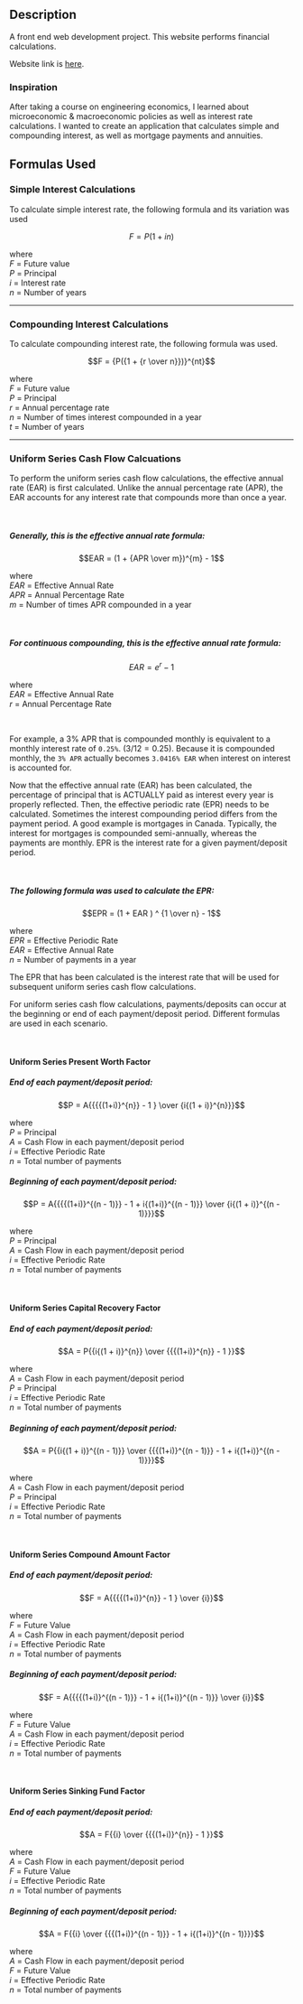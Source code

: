 ## Description

A front end web development project. This website performs financial calculations.

Website link is [here](https://eddies-financial-calculator.pages.dev/).

### Inspiration

After taking a course on engineering economics, I learned about microeconomic & macroeconomic policies as well as interest rate calculations. I wanted to create an application that calculates simple and compounding interest, as well as mortgage payments and annuities.

## Formulas Used

### Simple Interest Calculations

To calculate simple interest rate, the following formula and its variation was used

```math
F = P(1 + in)
```

where\
$`F`$ = Future value\
$`P`$ = Principal\
$`i`$ = Interest rate\
$`n`$ = Number of years

---

### Compounding Interest Calculations

To calculate compounding interest rate, the following formula was used.

```math
F = {P({1 + {r \over n}})}^{nt}
```

where\
$`F`$ = Future value\
$`P`$ = Principal\
$`r`$ = Annual percentage rate\
$`n`$ = Number of times interest compounded in a year\
$`t`$ = Number of years

---

### Uniform Series Cash Flow Calcuations

To perform the uniform series cash flow calculations, the effective annual rate (EAR) is first calculated. Unlike the annual percentage rate (APR), the EAR accounts for any interest rate that compounds more than once a year.

<br>

##### Generally, this is the effective annual rate formula:
```math
EAR = (1 + {APR \over m})^{m} - 1
```

where\
$`EAR`$ = Effective Annual Rate\
$`APR`$ = Annual Percentage Rate\
$`m`$ = Number of times APR compounded in a year

<br>

##### For continuous compounding, this is the effective annual rate formula:

```math
EAR = e^{r} - 1
```

where\
$`EAR`$ = Effective Annual Rate\
$`r`$ = Annual Percentage Rate

<br>

For example, a 3% APR that is compounded monthly is equivalent to a monthly interest rate of `0.25%`. ($`3 / 12 = 0.25`$). Because it is compounded monthly, the `3% APR` actually becomes `3.0416% EAR` when interest on interest is accounted for.

Now that the effective annual rate (EAR) has been calculated, the percentage of principal that is ACTUALLY paid as interest every year is properly reflected. Then, the effective periodic rate (EPR) needs to be calculated. Sometimes the interest compounding period differs from the payment period. A good example is mortgages in Canada. Typically, the interest for mortgages is compounded semi-annually, whereas the payments are monthly. EPR is the interest rate for a given payment/deposit period. 

<br>

##### The following formula was used to calculate the EPR:
```math
EPR = (1 + EAR ) ^ {1 \over n} - 1
```

where\
$`EPR`$ = Effective Periodic Rate\
$`EAR`$ = Effective Annual Rate\
$`n`$ = Number of payments in a year

The EPR that has been calculated is the interest rate that will be used for subsequent uniform series cash flow calculations.

For uniform series cash flow calculations, payments/deposits can occur at the beginning or end of each payment/deposit period. Different formulas are used in each scenario.

<br>

#### Uniform Series Present Worth Factor 
##### End of each payment/deposit period:
```math
P = A{{{{(1+i)}^{n}} - 1 } \over {i{(1 + i)}^{n}}}
```

where\
$`P`$ = Principal\
$`A`$ = Cash Flow in each payment/deposit period\
$`i`$ = Effective Periodic Rate\
$`n`$ = Total number of payments

##### Beginning of each payment/deposit period:
```math
P = A{{{{(1+i)}^{(n - 1)}} - 1 + i{(1+i)}^{(n - 1)}} \over {i{(1 + i)}^{(n - 1)}}}
```

where\
$`P`$ = Principal\
$`A`$ = Cash Flow in each payment/deposit period\
$`i`$ = Effective Periodic Rate\
$`n`$ = Total number of payments

<br>

#### Uniform Series Capital Recovery Factor

##### End of each payment/deposit period:
```math
A = P{{i{(1 + i)}^{n}} \over {{{(1+i)}^{n}} - 1 }}
```

where\
$`A`$ = Cash Flow in each payment/deposit period\
$`P`$ = Principal\
$`i`$ = Effective Periodic Rate\
$`n`$ = Total number of payments


##### Beginning of each payment/deposit period:
```math
A = P{{i{(1 + i)}^{(n - 1)}} \over {{{(1+i)}^{(n - 1)}} - 1 + i{(1+i)}^{(n - 1)}}}
```

where\
$`A`$ = Cash Flow in each payment/deposit period\
$`P`$ = Principal\
$`i`$ = Effective Periodic Rate\
$`n`$ = Total number of payments

<br>

#### Uniform Series Compound Amount Factor

##### End of each payment/deposit period:
```math
F = A{{{{(1+i)}^{n}} - 1 } \over {i}}
```

where\
$`F`$ = Future Value\
$`A`$ = Cash Flow in each payment/deposit period\
$`i`$ = Effective Periodic Rate\
$`n`$ = Total number of payments

##### Beginning of each payment/deposit period:
```math
F = A{{{{(1+i)}^{(n - 1)}} - 1 + i{(1+i)}^{(n - 1)}} \over {i}}
```

where\
$`F`$ = Future Value\
$`A`$ = Cash Flow in each payment/deposit period\
$`i`$ = Effective Periodic Rate\
$`n`$ = Total number of payments

<br>

#### Uniform Series Sinking Fund Factor

##### End of each payment/deposit period:
```math
A = F{{i} \over {{{(1+i)}^{n}} - 1 }}
```

where\
$`A`$ = Cash Flow in each payment/deposit period\
$`F`$ = Future Value\
$`i`$ = Effective Periodic Rate\
$`n`$ = Total number of payments


##### Beginning of each payment/deposit period:
```math
A = F{{i} \over {{{(1+i)}^{(n - 1)}} - 1 + i{(1+i)}^{(n - 1)}}}
```

where\
$`A`$ = Cash Flow in each payment/deposit period\
$`F`$ = Future Value\
$`i`$ = Effective Periodic Rate\
$`n`$ = Total number of payments
